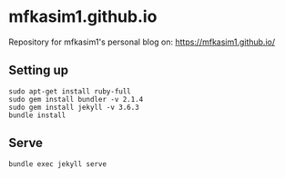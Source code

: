 # mfkasim1.github.io

Repository for mfkasim1's personal blog on: https://mfkasim1.github.io/

## Setting up

    sudo apt-get install ruby-full
    sudo gem install bundler -v 2.1.4
    sudo gem install jekyll -v 3.6.3
    bundle install

## Serve

    bundle exec jekyll serve
